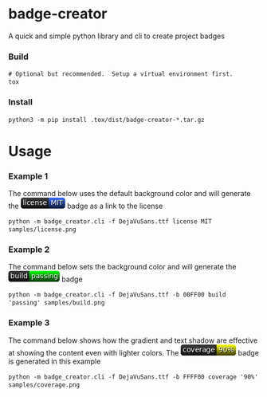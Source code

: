 # badge-creator
A quick and simple python library and cli to create project badges

### Build
```
# Optional but recommended.  Setup a virtual environment first.
tox
```

### Install
```
python3 -m pip install .tox/dist/badge-creator-*.tar.gz
```

# Usage
### Example 1
The command below uses the default background color and will generate the [![license](/samples/license.png?raw=true "License")](/LICENSE?raw=true) badge as a link to the license
```
python -m badge_creator.cli -f DejaVuSans.ttf license MIT samples/license.png
```

### Example 2
The command below sets the background color and will generate the ![build](/samples/build.png?raw=true "Build Sample") badge
```
python -m badge_creator.cli -f DejaVuSans.ttf -b 00FF00 build 'passing' samples/build.png
```

### Example 3
The command below shows how the gradient and text shadow are effective at showing the content even with lighter colors.  The ![coverage](/samples/coverage.png?raw=true "Coverage Sample") badge is generated in this example

```
python -m badge_creator.cli -f DejaVuSans.ttf -b FFFF00 coverage '90%' samples/coverage.png
```
